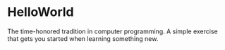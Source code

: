 # HelloWorld
The time-honored tradition in computer programming. A simple exercise that gets you started when learning something new.
